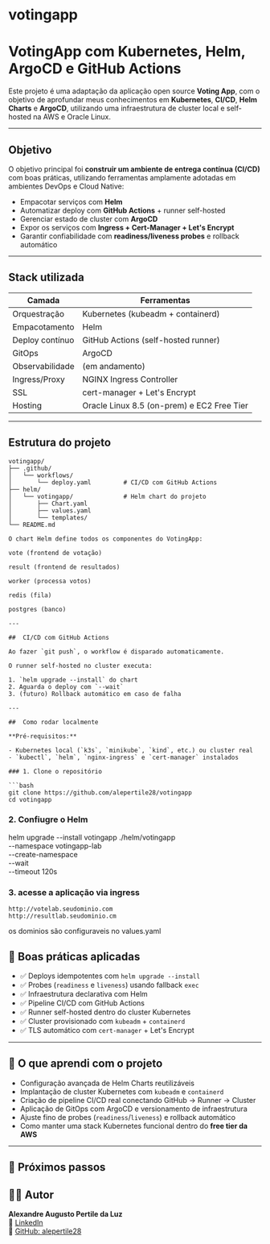 # votingapp
#  VotingApp com Kubernetes, Helm, ArgoCD e GitHub Actions

Este projeto é uma adaptação da aplicação open source **Voting App**, com o objetivo de aprofundar meus conhecimentos em **Kubernetes**, **CI/CD**, **Helm Charts** e **ArgoCD**, utilizando uma infraestrutura de cluster local e self-hosted na AWS e Oracle Linux.

---

##  Objetivo

O objetivo principal foi **construir um ambiente de entrega contínua (CI/CD)** com boas práticas, utilizando ferramentas amplamente adotadas em ambientes DevOps e Cloud Native:

-  Empacotar serviços com **Helm**
-  Automatizar deploy com **GitHub Actions** + runner self-hosted
-  Gerenciar estado de cluster com **ArgoCD**
-  Expor os serviços com **Ingress + Cert-Manager + Let's Encrypt**
-  Garantir confiabilidade com **readiness/liveness probes** e rollback automático

---

## Stack utilizada

| Camada           | Ferramentas                                  |
|------------------|----------------------------------------------|
| Orquestração     | Kubernetes (kubeadm + containerd)            |
| Empacotamento    | Helm                                          |
| Deploy contínuo  | GitHub Actions (self-hosted runner)          |
| GitOps           | ArgoCD                                       |
| Observabilidade  | (em andamento)                               |
| Ingress/Proxy    | NGINX Ingress Controller                     |
| SSL              | cert-manager + Let's Encrypt                 |
| Hosting          | Oracle Linux 8.5 (on-prem) e EC2 Free Tier   |

---

##  Estrutura do projeto

```text
votingapp/
├── .github/
│   └── workflows/
│       └── deploy.yaml         # CI/CD com GitHub Actions
├── helm/
│   └── votingapp/              # Helm chart do projeto
│       ├── Chart.yaml
│       ├── values.yaml
│       └── templates/
└── README.md

O chart Helm define todos os componentes do VotingApp:

vote (frontend de votação)

result (frontend de resultados)

worker (processa votos)

redis (fila)

postgres (banco)

---

##  CI/CD com GitHub Actions

Ao fazer `git push`, o workflow é disparado automaticamente.

O runner self-hosted no cluster executa:

1. `helm upgrade --install` do chart
2. Aguarda o deploy com `--wait`
3. (futuro) Rollback automático em caso de falha

---

##  Como rodar localmente

**Pré-requisitos:**

- Kubernetes local (`k3s`, `minikube`, `kind`, etc.) ou cluster real
- `kubectl`, `helm`, `nginx-ingress` e `cert-manager` instalados

### 1. Clone o repositório

```bash
git clone https://github.com/alepertile28/votingapp
cd votingapp
```
### 2. Confiugre o Helm
helm upgrade --install votingapp ./helm/votingapp \
  --namespace votingapp-lab \
  --create-namespace \
  --wait \
  --timeout 120s

### 3. acesse a aplicação via ingress
    http://votelab.seudominio.com
    http://resultlab.seudominio.cm
os dominios são configuraveis no values.yaml

## 🧪 Boas práticas aplicadas

- ✅ Deploys idempotentes com `helm upgrade --install`
- ✅ Probes (`readiness` e `liveness`) usando fallback `exec`
- ✅ Infraestrutura declarativa com Helm
- ✅ Pipeline CI/CD com GitHub Actions
- ✅ Runner self-hosted dentro do cluster Kubernetes
- ✅ Cluster provisionado com `kubeadm` + `containerd`
- ✅ TLS automático com `cert-manager` + Let's Encrypt

---

## 🧠 O que aprendi com o projeto

- Configuração avançada de Helm Charts reutilizáveis
- Implantação de cluster Kubernetes com `kubeadm` e `containerd`
- Criação de pipeline CI/CD real conectando GitHub → Runner → Cluster
- Aplicação de GitOps com ArgoCD e versionamento de infraestrutura
- Ajuste fino de probes (`readiness`/`liveness`) e rollback automático
- Como manter uma stack Kubernetes funcional dentro do **free tier da AWS**

---

## 📌 Próximos passos

## 👨‍💻 Autor

**Alexandre Augusto Pertile da Luz**  
🔗 [LinkedIn](https://www.linkedin.com/in/alexandre-pertile-36a350102/)  
🐙 [GitHub: alepertile28](https://github.com/alepertile28)